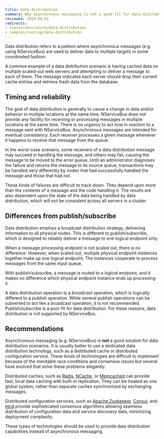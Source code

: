 ```yaml
---
title: Data distribution
summary: Why asynchronous messaging is not a good fit for data distribution scenarios
reviewed: 2020-09-01
redirects:
- nservicebus/azure/data-distribution
- samples/routing/data-distribution
---
```


Data distribution refers to a pattern where asynchronous messages (e.g. using NServiceBus) are used to deliver data to multiple targets in some coordinated fashion.

A common example of a data distribution scenario is having cached data on multiple scaled-out web servers and attempting to deliver a message to each of them. The message indicates each server should drop their current cache entries and retrieve fresh data from the database.

## Timing and reliability

The goal of data distribution is generally to cause a change in data and/or behavior in multiple locations at the same time. NServiceBus does not provide any facility for receiving or processing messages in multiple locations at the same time. There is no urgency to act _now_ in reaction to a message sent with NServiceBus. Asynchronous messages are intended for eventual consistency. Each receiver processes a given message whenever it happens to receive that message from the queue.

In the worst-case scenario, some receivers of a data distribution message may succeed in handling the message, and others may fail, causing the message to be moved to the error queue. Until an administrator diagnoses the failure and returns the message to its source queue, transactions may be handled very differently by nodes that had successfully handled the message and those that had not.

These kinds of failures are difficult to track down. They depend upon more than the contents of a message and the code handling it. The results are also dependent upon the state of the data being handled by data distribution, which will not be consistent across all servers in a cluster.

## Differences from publish/subscribe

Data distribution employs a broadcast distribution strategy, delivering information to all physical nodes. This is different to publish/subscribe, which is designed to reliably deliver a message to one logical endpoint only.

When a message processing endpoint is not scaled out, there is no difference. However, when scaled out, multiple physical endpoint _instances_ together make up one logical endpoint. The instances cooperate to process messages from the same input queue.

With publish/subscribe, a message is routed to a _logical_ endpoint, and it makes no difference which physical endpoint instance ends up processing it.

A data distribution operation is a _broadcast_ operation, which is logically different to a _publish_ operation. While several publish operations can be subverted to act like a broadcast operation, it is not recommended. Publish/subscribe is a poor fit for data distribution. For these reasons, data distribution is not supported by NServiceBus.

## Recommendations

Asynchronous messaging (e.g. NServiceBus) is **not** a good solution for data distribution scenarios. It is usually better to use a dedicated data distribution technology, such as a distributed cache or distributed configuration service. These kinds of technologies are difficult to implement because of the inevitable race conditions and consensus issues but several have evolved that solve these problems elegantly.

Distributed caches, such as [Redis](https://redis.io/), [NCache](https://www.alachisoft.com/ncache/), or [Memcached](http://memcached.org/) can provide fast, local data caching with built-in replication. They can be treated as one global system, rather than separate caches synchronized by exchanging messages.

Distributed configuration services, such as [Apache Zookeeper](https://zookeeper.apache.org/), [Consul](https://www.consul.io/), and [etcd](https://etcd.io/) provide sophisticated consensus algorithms allowing seamless distribution of configuration data and service discovery data, minimizing deployment complexity.

These types of technologies should be used to provide data distribution capabilities instead of asynchronous messaging.
